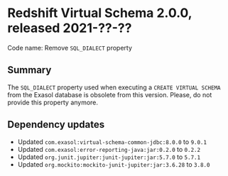 # Redshift Virtual Schema 2.0.0, released 2021-??-??

Code name: Remove `SQL_DIALECT` property

## Summary

The `SQL_DIALECT` property used when executing a `CREATE VIRTUAL SCHEMA` from the Exasol database is obsolete from this version. Please, do not provide this property anymore.

## Dependency updates

* Updated `com.exasol:virtual-schema-common-jdbc:8.0.0` to `9.0.1`
* Updated `com.exasol:error-reporting-java:jar:0.2.0` to `0.2.2`
* Updated `org.junit.jupiter:junit-jupiter:jar:5.7.0` to `5.7.1`
* Updated `org.mockito:mockito-junit-jupiter:jar:3.6.28` to `3.8.0`
